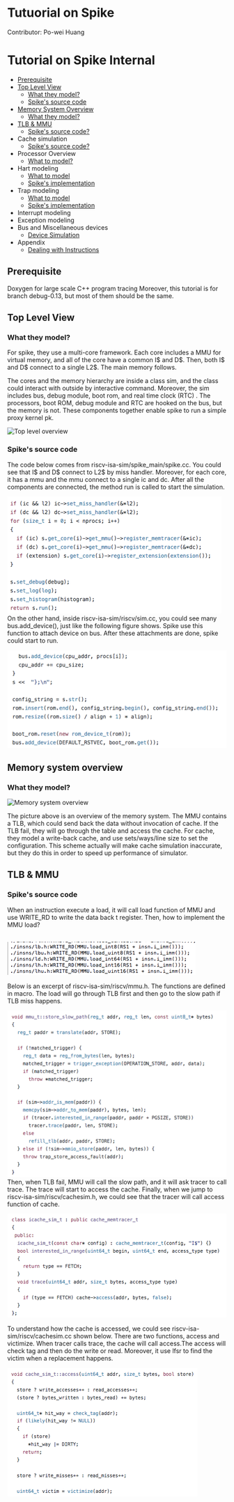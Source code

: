 # Tutuorial on Spike 


Contributor: Po-wei Huang

Tutorial on Spike Internal
==================
*   [Prerequisite](#pre)
*   [Top Level View](#Top)
    *   [What they model?](#model_top)
    *   [Spike's source code](#source_top)
*   [Memory System Overview](#Memory)
    *   [What they model?](#model_memory)
*   [TLB & MMU](#MMU_TLB)
    *   [Spike's source code?](#source_MMU_TLB)
*   Cache simulation
    *   [Spike's source code?](#source_cache)
*   Processor Overview
    *   [What to model?](#model_processor)
*   Hart modeling
    *   [What to model](#model_hart)
    *   [Spike's implementation](#source_hart)
*   Trap modeling
    *   [What to model](#model_trap)
    *   [Spike's implementation](#source_trap)
*   Interrupt modeling
*   Exception modeling
*   Bus and Miscellaneous devices
    *   [Device Simulation](#model_device)
*   Appendix
    *   [Dealing with Instructions](#instrunctions)
<h2 id="pre">Prerequisite</h2>
	Doxygen for large scale C++ program tracing 
	Moreover, this tutorial is for branch debug-0.13, but most of them should be the same.
<h2 id="Top">Top Level View</h2>
<h3 id="model_top">What they model?</h3>
For spike, they use a multi-core framework. Each core includes a MMU for virtual memory, and all of the core have a common I$ and D$. Then, both I$ and D$ connect to a single L2$. The main memory follows.  
  

The cores and the memory hierarchy are inside a class sim, and the class could interact with outside by interactive command. Moreover, the sim includes  bus, debug module, boot rom, and real time clock (RTC) . The processors, boot ROM, debug module and RTC are hooked on the bus, but the memory is not. These components together enable spike to run a simple proxy kernel pk.  
  
![Top level overview](./pictures/Sim.png)  
<h3 id="source_top">Spike's source code</h3>
	The code below comes from riscv-isa-sim/spike_main/spike.cc. You could see that I$ and D$ connect to L2$ by miss handler. Moreover, for each core, it has a mmu and the mmu connect to a single ic and dc.  
After all the components are connected, the method run is called to start the simulation.  

![Source of Top](./pictures/Spike_main.png)  
	On the other hand, inside riscv-isa-sim/riscv/sim.cc, you could see many bus.add_device(), just like the following figure shows. Spike use this function to attach device on bus. After these attachments are done, spike could start to run.  
	
![Source of Bus add](./pictures/Bus_Add_device.png)  

<h2 id="Memory">Memory system overview</h2>
<h3 id="model_memory">What they model?</h3>  

![Memory system overview](./pictures/Memory_system.png)  

The picture above is an overview of the memory system. The MMU contains a TLB, which could send back the data without invocation of cache. If the TLB fail, they will go through the table and access the cache. For cache, they model a write-back cache, and use sets/ways/line size to set the configuration. This scheme actually will make cache simulation inaccurate, but they do this in order to speed up performance of simulator.  

<h2 id="MMU_TLB">TLB & MMU</h2>
<h3 id="source_mmu">Spike's source code</h3>
When an instruction execute a load, it will call load function of MMU and use WRITE_RD to write the data back t register. Then, how to implement the MMU load?<br/>  
<br/>
  
![Instruction load](./pictures/Instruction_MMU.png)  
  

Below is an excerpt of riscv-isa-sim/riscv/mmu.h. The functions are defined in macro. The load will go through TLB first and then go to the slow path if TLB miss happens.   

![MMU trace](./pictures/mmu_trace.png)
<br/>
Then, when TLB fail, MMU will call the slow path, and it will ask tracer to call trace. The trace will start to access the cache. Finally, when we jump to riscv-isa-sim/riscv/cachesim.h, we could see that the tracer will call access function of cache.  

![cache trace](./pictures/cache_trace.png)  
  
  
To understand how the cache is accessed, we could see riscv-isa-sim/riscv/cachesim.cc shown below. There are two functions, access and victimize. When tracer calls trace, the cache will call access.The access will check tag and then do the write or read. Moreover, it use lfsr to find the victim when a replacement happens.  

![cache access](./pictures/Cache_code.png)




